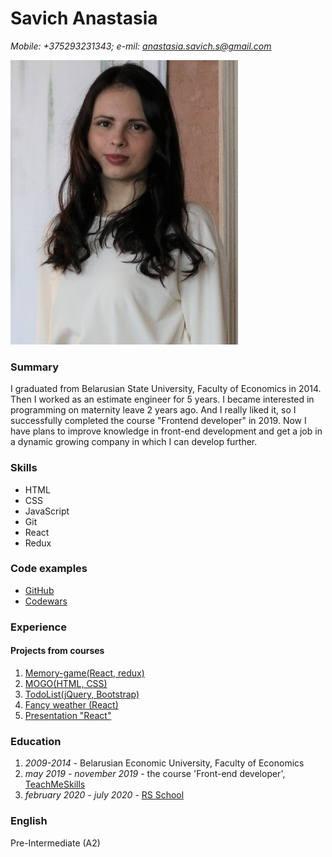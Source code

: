 # Savich Anastasia
*Mobile: +375293231343; e-mil: anastasia.savich.s@gmail.com*

![foto](/IMG_6758.JPG)

### Summary
I graduated from Belarusian State University, Faculty of Economics in 2014. Then I worked as an estimate engineer for 5 years. 
I became interested in programming on maternity leave 2 years ago. And I really liked it, so I successfully completed the course "Frontend developer" in 2019.
Now I have plans to improve knowledge in front-end development and get a job in a dynamic growing company in which I can develop further.


### Skills
* HTML
* CSS
* JavaScript
* Git
* React
* Redux


### Code examples
* [GitHub](https://github.com/SavichAnastasia)
* [Codewars](https://www.codewars.com/users/SavichAnastasia)


### Experience
#### Projects from courses
1. [Memory-game(React, redux)](https://savichanastasia.github.io/match-match-game/#/)
1. [MOGO(HTML, CSS)](https://savichanastasia.github.io/MOGO/)
1. [TodoList(jQuery, Bootstrap)](http://rollingscopes.com/)
1. [Fancy weather (React)](https://savichanastasia-fancy-weather.netlify.app/)
1. [Presentation "React"](https://www.youtube.com/watch?v=EI15vLYNeJI)


### Education
1. *2009-2014* - Belarusian Economic University, Faculty of Economics
1. *may 2019 - november 2019* - the course 'Front-end developer', [TeachMeSkills](https://teachmeskills.by/)
1. *february 2020 - july 2020* - [RS School](https://teachmeskills.by/)


### English
Pre-Intermediate (A2)
